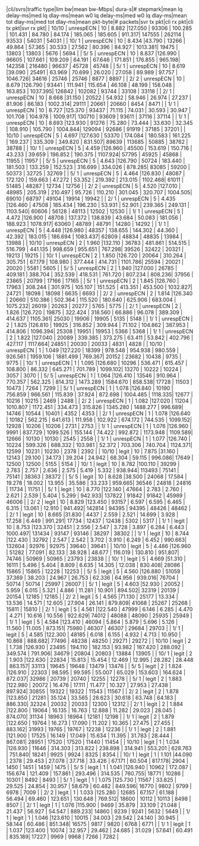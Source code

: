 |cli/svrs|traffic type|lim bw|mean bw-Mbps|  dura-s|# stepmark|mean lq delay-ms|med lq dlay-ms|mean w0 lq delay-ms|med w0 lq dlay-ms|mean tot dlay-ms|med tot dlay-ms|mean pkt-byte|# packets|svr tx pkt|cli rx pkt|cli tx pkt|svr rx pkt|
|  10/10 |  unrespECN |   10 |      8.882 |127.050 |    93306 |        100.285 |      101.431 |            84.780 |          84.174 |        185.065 |       185.605 |      911.317|  147555 |   262114 |    93533 |    54031 |    54031 |
|  10/ 1 |  unrespECN |   10 |      8.434 |43.790 |    13266 |         49.864 |       57.365 |            30.533 |          27.562 |         80.396 |        84.927 |     1013.381|   19475 |    13803 |    13803 |     5676 |     5694 |
|   5/ 5 |  unrespECN |   10 |      8.837 |126.990 |    96605 |        107.661 |      109.209 |            64.191 |          67.646 |        171.851 |       176.855 |      965.198|  142358 |   216480 |    96637 |    45728 |    45748 |
|   5/ 1 |  unrespECN |   10 |      8.619 |39.090 |    25491 |         63.969 |       70.699 |            26.020 |          27.058 |         89.989 |        97.757 |     1046.726|   34616 |    25746 |    25746 |     8877 |     8897 |
|   2/ 2 |  unrespECN |   10 |      8.679 |126.790 |    93441 |        111.941 |      115.654 |            46.108 |          48.199 |        158.048 |       163.853 |     1037.395|  126842 |   102082 |    93744 |    33108 |    33118 |
|   2/ 1 |  unrespECN |   10 |      8.668 |31.150 |    20522 |         54.932 |       58.946 |            26.974 |          27.237 |         81.906 |        86.183 |     1002.314|   29111 |    20661 |    20660 |     8454 |     8471 |
|   1/ 1 |  unrespECN |   10 |      8.727 |125.370 |    93437 |         71.115 |       74.031 |            30.593 |          30.947 |        101.708 |       104.978 |     1009.917|  130710 |    93609 |    93611 |    37116 |    37114 |
|   1/ 1 |  unrespECN |   10 |      8.693 |123.930 |    91276 |         75.280 |       73.444 |            33.630 |          32.345 |        108.910 |       105.790 |     1004.844|  129094 |    92686 |    91919 |    37185 |    37201 |
|  10/10 |  unrespECN |    5 |      4.697 |127.630 |    53370 |        174.084 |      180.583 |           161.225 |         169.237 |        335.309 |       349.820 |      831.507|   89639 |   113685 |    50885 |    38762 |    38788 |
|  10/ 1 |  unrespECN |    5 |      4.459 |126.960 |    45500 |        153.619 |      150.716 |            43.233 |          39.659 |        196.852 |       190.375 |     1107.924|   57795 |    45925 |    45868 |    11955 |    11957 |
|   5/ 5 |  unrespECN |    5 |      4.643 |126.790 |    50724 |        183.440 |      181.503 |           133.259 |         152.523 |        316.699 |       334.026 |      878.285|   83085 |    59200 |    50373 |    32725 |    32769 |
|   5/ 1 |  unrespECN |    5 |      4.464 |126.830 |    48087 |        172.120 |      159.663 |            47.272 |          53.352 |        219.392 |       213.015 |     1102.468|   61011 |    51485 |    48287 |    12734 |    12756 |
|   2/ 2 |  unrespECN |    5 |      4.520 |127.010 |    48985 |        205.319 |      210.497 |            95.726 |         110.210 |        301.045 |       320.707 |     1004.505|   69010 |    68797 |    49104 |    19914 |    19942 |
|   2/ 1 |  unrespECN |    5 |      4.435 |126.460 |    47508 |        185.434 |      196.230 |            53.931 |          52.901 |        239.365 |       249.131 |     1103.540|   60606 |    56128 |    48113 |    12502 |    12530 |
|   1/ 1 |  unrespECN |    5 |      4.472 |126.900 |    48708 |        137.372 |      138.839 |            43.684 |          50.083 |        181.056 |       188.923 |     1078.917|   63060 |    48789 |    48791 |    14280 |    14292 |
|   1/ 1 |  unrespECN |    5 |      4.448 |126.980 |    48357 |        138.655 |      144.302 |            44.360 |          42.392 |        183.015 |       186.694 |     1083.437|   62809 |    48834 |    48835 |    13984 |    13988 |
|  10/10 |  unrespECN |    2 |      1.960 |132.110 |    36783 |        481.861 |      514.515 |           516.799 |         441.135 |        998.659 |       955.651 |      767.298|   39526 |    32422 |    20321 |    19213 |    19215 |
|  10/ 1 |  unrespECN |    2 |      1.850 |126.720 |    20064 |        310.264 |      305.751 |            67.179 |         108.980 |        377.444 |       414.731 |     1101.786|   25594 |    20021 |    20020 |     5581 |     5605 |
|   5/ 5 |  unrespECN |    2 |      1.940 |127.000 |    26785 |        409.181 |      388.704 |           352.539 |         418.531 |        761.720 |       807.234 |      808.236|   37956 |    23865 |    20799 |    17166 |    17165 |
|   5/ 1 |  unrespECN |    2 |      1.845 |126.760 |    17963 |        308.244 |      301.975 |           105.107 |         151.525 |        413.351 |       453.500 |     1032.827|   24721 |    18098 |    18098 |     6635 |     6693 |
|   2/ 2 |  unrespECN |    2 |      1.814 |126.340 |    20660 |        510.386 |      502.364 |           115.520 |         180.640 |        625.906 |       683.004 |     1075.232|   26019 |    20263 |    20277 |     5765 |     5775 |
|   2/ 1 |  unrespECN |    2 |      1.826 |126.720 |    19875 |        322.424 |      318.560 |            66.886 |          96.078 |        389.309 |       414.637 |     1105.361|   25030 |    19906 |    19905 |     5135 |     5148 |
|   1/ 1 |  unrespECN |    2 |      1.825 |126.810 |    19925 |        316.852 |      309.944 |            71.102 |         104.862 |        387.953 |       414.806 |     1096.394|   25308 |    19951 |    19953 |     5366 |     5368 |
|   1/ 1 |  unrespECN |    2 |      1.822 |127.040 |    20089 |        339.385 |      373.275 |            63.411 |          53.842 |        402.796 |       427.117 |     1117.664|   24851 |    20030 |    20033 |     4831 |     4828 |
|  10/10 |  unrespECN |    1 |      1.049 |127.220 |    18399 |        978.548 |      954.938 |           980.559 |         926.561 |       1959.106 |      1881.499 |      769.367|   20152 |    23682 |    10438 |     9735 |     9775 |
|  10/ 1 |  unrespECN |    1 |      1.095 |126.680 |    10296 |        536.471 |      615.457 |           108.800 |          86.332 |        645.271 |       701.789 |     1099.102|   13270 |    10222 |    10224 |     3057 |     3070 |
|   5/ 5 |  unrespECN |    1 |      1.064 |126.410 |    13546 |        910.964 |      770.357 |           562.325 |         814.312 |       1473.289 |      1584.670 |      858.538|   17728 |    11503 |    10473 |     7264 |     7299 |
|   5/ 1 |  unrespECN |    1 |      1.078 |126.840 |    10190 |        756.859 |      966.561 |           115.839 |          37.924 |        872.698 |      1004.485 |     1118.335|   12677 |    10216 |    10215 |     2469 |     2488 |
|   2/ 2 |  unrespECN |    1 |      1.082 |127.020 |    11204 |       1010.807 |     1172.451 |           334.473 |         315.826 |       1345.280 |      1488.277 |      996.689|   14746 |    10544 |    10401 |     4352 |     4353 |
|   2/ 1 |  unrespECN |    1 |      1.078 |126.640 |    10182 |        562.215 |      641.613 |           111.958 |         102.922 |        674.172 |       744.535 |     1099.152|   12928 |    10206 |    10206 |     2731 |     2753 |
|   1/ 1 |  unrespECN |    1 |      1.076 |126.960 |     9991 |        837.729 |     1099.526 |           155.144 |          74.422 |        992.872 |      1173.948 |     1109.589|   12666 |    10130 |    10130 |     2545 |     2558 |
|   1/ 1 |  unrespECN |    1 |      1.077 |126.740 |    10224 |        599.326 |      688.332 |           103.981 |          52.372 |        703.306 |       740.704 |     1124.371|   12599 |    10231 |    10230 |     2378 |     2392 |
|  10/10 |      legit |   10 |      7.875 |31.160 |    12143 |         29.100 |       34.173 |            39.204 |          24.942 |         68.304 |        59.115 |      996.086|   17649 |    12500 |    12500 |     5155 |     5154 |
|  10/ 1 |      legit |   10 |      8.782 |100.110 |    39299 |          2.783 |        2.757 |             2.636 |           2.575 |          5.419 |         5.332 |      938.944|  113493 |    75141 |    75141 |    38363 |    38372 |
|   5/ 5 |      legit |   10 |      8.628 |38.500 |    24068 |         17.584 |       19.278 |            18.002 |          13.955 |         35.586 |        33.233 |      959.665|   36546 |    24818 |    24816 |    11734 |    11751 |
|   5/ 1 |      legit |   10 |      8.770 |122.140 |    47664 |          2.783 |        2.760 |             2.621 |           2.539 |          5.404 |         5.299 |      942.933|  137822 |    91842 |    91842 |    45989 |    46006 |
|   2/ 2 |      legit |   10 |      8.829 |123.450 |    93157 |          6.597 |        6.595 |             6.465 |           6.315 |         13.061 |        12.910 |      941.492|  142814 |    94395 |    94395 |    48426 |    48462 |
|   2/ 1 |      legit |   10 |      8.665 |31.830 |     4437 |          2.559 |        2.521 |            14.699 |           3.928 |         17.258 |         6.449 |      991.291|   17734 |    12437 |    12438 |     5302 |     5317 |
|   1/ 1 |      legit |   10 |      8.753 |123.370 |    32451 |          2.556 |        2.547 |             3.728 |           3.897 |          6.284 |         6.443 |     1000.497|  131434 |    93147 |    93146 |    38297 |    38302 |
|   1/ 1 |      legit |   10 |      8.744 |122.430 |    32792 |          2.547 |        2.542 |             3.702 |           3.910 |          6.249 |         6.452 |      990.663|  132604 |    92976 |    92975 |    39640 |    39641 |
|  10/10 |      legit |    5 |      4.486 |126.960 |    51282 |         77.091 |       82.133 |            38.928 |          48.677 |        116.019 |       130.810 |      951.807|   74746 |    50969 |    50965 |    23793 |    23838 |
|  10/ 1 |      legit |    5 |      4.669 |51.310 |    16111 |          5.496 |        5.404 |             8.809 |           6.635 |         14.305 |        12.038 |      830.408|   28086 |    15865 |    15865 |    12228 |    12253 |
|   5/ 5 |      legit |    5 |      4.560 |126.880 |    51059 |         37.369 |       38.203 |            24.967 |          26.753 |         62.336 |        64.956 |      939.016|   76704 |    50714 |    50714 |    25997 |    26007 |
|   5/ 1 |      legit |    5 |      4.603 |52.930 |    20052 |          5.959 |        6.015 |             5.321 |           4.886 |         11.281 |        10.901 |      894.502|   32319 |    20139 |    20154 |    12185 |    12185 |
|   2/ 2 |      legit |    5 |      4.565 |71.130 |    25177 |         13.334 |       13.536 |            14.571 |          12.605 |         27.904 |        26.141 |      879.809|   41068 |    25267 |    25268 |    15811 |    15810 |
|   2/ 1 |      legit |    5 |      4.561 |122.540 |    47999 |          6.146 |        6.285 |             4.470 |           4.271 |         10.616 |        10.556 |      922.629|   74012 |    48088 |    48090 |    25935 |    25949 |
|   1/ 1 |      legit |    5 |      4.584 |123.410 |    46094 |          5.864 |        5.879 |             5.696 |           5.126 |         11.560 |        11.005 |      873.151|   75980 |    46307 |    46307 |    29684 |    29703 |
|   1/ 1 |      legit |    5 |      4.585 |122.300 |    48185 |          6.018 |        6.155 |             4.932 |           4.713 |         10.950 |        10.868 |      888.682|   77496 |    48238 |    48250 |    29271 |    29272 |
|  10/10 |      legit |    2 |      1.738 |126.930 |    23495 |        194.110 |      182.153 |            93.982 |         167.420 |        288.092 |       349.574 |      791.906|   34679 |    20804 |    20803 |    13884 |    13905 |
|  10/ 1 |      legit |    2 |      1.903 |122.630 |    22834 |         15.813 |       15.454 |            12.469 |          12.995 |         28.282 |        28.448 |      863.157|   33113 |    19645 |    19648 |    13479 |    13476 |
|   5/ 5 |      legit |    2 |      1.824 |126.910 |    22303 |         98.595 |       99.595 |            55.007 |          65.029 |        153.603 |       164.624 |      872.037|   32986 |    20739 |    20740 |    12255 |    12278 |
|   5/ 1 |      legit |    2 |      1.883 |122.980 |    20072 |         16.476 |       17.111 |            11.477 |          10.327 |         27.953 |        27.438 |      897.924|   30855 |    19322 |    19322 |    11543 |    11567 |
|   2/ 2 |      legit |    2 |      1.878 |123.850 |    21281 |         35.124 |       33.565 |            28.623 |          30.618 |         63.748 |        64.183 |      886.330|   32324 |    20032 |    20033 |    12300 |    12312 |
|   2/ 1 |      legit |    2 |      1.884 |122.800 |    19064 |         16.135 |       16.763 |            12.888 |          11.282 |         29.023 |        28.045 |      874.070|   31134 |    18963 |    18964 |    12181 |    12198 |
|   1/ 1 |      legit |    2 |      1.879 |122.650 |    19764 |         16.273 |       17.090 |            11.202 |          10.365 |         27.475 |        27.455 |      883.162|   31993 |    19765 |    19767 |    12238 |    12236 |
|   1/ 1 |      legit |    2 |      1.881 |121.900 |    17525 |         16.149 |       17.049 |            15.634 |          11.395 |         31.783 |        28.444 |      867.081|   28951 |    17520 |    17520 |    11440 |    11454 |
|  10/10 |      legit |    1 |      1.034 |126.930 |    11646 |        314.303 |      313.822 |           238.898 |         314.941 |        553.201 |       628.763 |      751.840|   18241 |     9925 |     9924 |     8325 |     8354 |
|  10/ 1 |      legit |    1 |      1.101 |44.090 |     2378 |         29.453 |       27.078 |            37.718 |          33.426 |         67.171 |        60.504 |      817.178|    2904 |     1450 |     1451 |     1459 |     1475 |
|   5/ 5 |      legit |    1 |      1.041 |126.940 |    10962 |        172.087 |      156.674 |           121.409 |         157.861 |        293.496 |       314.535 |      760.755|   18771 |    10286 |    10301 |     8492 |     8493 |
|   5/ 1 |      legit |    1 |      1.075 |125.730 |    11567 |         33.825 |       29.525 |            24.854 |          30.957 |         58.679 |        60.482 |      849.596|   16770 |     9802 |     9799 |     6978 |     7009 |
|   2/ 2 |      legit |    1 |      1.033 |125.280 |    12685 |         67.157 |       61.188 |            56.494 |          69.460 |        123.651 |       130.648 |      769.512|   18600 |    10112 |    10113 |     8498 |     8507 |
|   2/ 1 |      legit |    1 |      1.076 |115.900 |     9469 |         35.879 |       33.109 |            21.048 |          21.437 |         56.927 |        54.547 |      889.233|   14860 |     9239 |     9241 |     5632 |     5649 |
|   1/ 1 |      legit |    1 |      1.046 |123.610 |    10015 |         34.003 |       29.542 |            24.140 |          30.945 |         58.144 |        60.486 |      851.348|   16575 |     9817 |     9820 |     6768 |     6771 |
|   1/ 1 |      legit |    1 |      1.037 |123.400 |    10074 |         32.957 |       29.462 |            24.685 |          31.029 |         57.641 |        60.491 |      835.189|   17227 |     9969 |     9968 |     7266 |     7282 |
